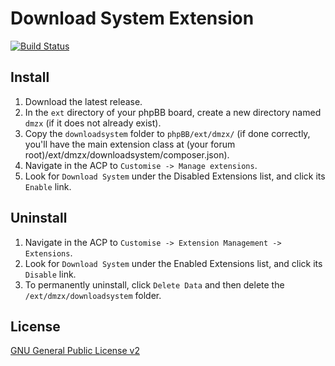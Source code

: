 # Download System Extension

[![Build Status](https://travis-ci.com/dmzx/Download-System.svg?branch=master)](https://travis-ci.com/dmzx/Download-System)

## Install
1. Download the latest release.
2. In the `ext` directory of your phpBB board, create a new directory named `dmzx` (if it does not already exist).
3. Copy the `downloadsystem` folder to `phpBB/ext/dmzx/` (if done correctly, you'll have the main extension class at (your forum root)/ext/dmzx/downloadsystem/composer.json).
4. Navigate in the ACP to `Customise -> Manage extensions`.
5. Look for `Download System` under the Disabled Extensions list, and click its `Enable` link.

## Uninstall
1. Navigate in the ACP to `Customise -> Extension Management -> Extensions`.
2. Look for `Download System` under the Enabled Extensions list, and click its `Disable` link.
3. To permanently uninstall, click `Delete Data` and then delete the `/ext/dmzx/downloadsystem` folder.

## License
[GNU General Public License v2](http://opensource.org/licenses/GPL-2.0)
